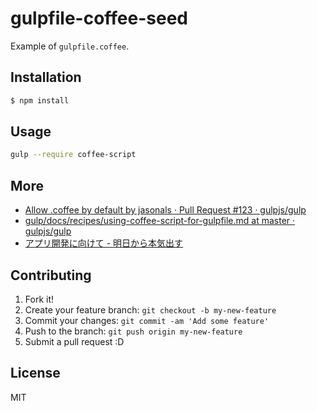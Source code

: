 # gulpfile-coffee-seed

Example of `gulpfile.coffee`.

## Installation

``` sh
$ npm install
```

## Usage

``` sh
gulp --require coffee-script
```

## More

* [Allow .coffee by default by jasonals · Pull Request #123 · gulpjs/gulp](https://github.com/gulpjs/gulp/pull/123 "Allow .coffee by default by jasonals · Pull Request #123 · gulpjs/gulp")
* [gulp/docs/recipes/using-coffee-script-for-gulpfile.md at master · gulpjs/gulp](https://github.com/gulpjs/gulp/blob/master/docs/recipes/using-coffee-script-for-gulpfile.md "gulp/docs/recipes/using-coffee-script-for-gulpfile.md at master · gulpjs/gulp")
* [アプリ開発に向けて - 明日から本気出す](http://mofumofumononofu.hatenablog.jp/entry/2014/01/10/151316 "アプリ開発に向けて - 明日から本気出す")

## Contributing

1. Fork it!
2. Create your feature branch: `git checkout -b my-new-feature`
3. Commit your changes: `git commit -am 'Add some feature'`
4. Push to the branch: `git push origin my-new-feature`
5. Submit a pull request :D

## License

MIT